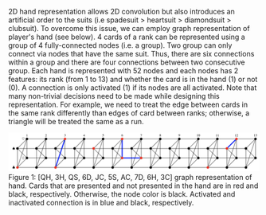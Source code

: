 2D hand representation allows 2D convolution but also introduces an artificial order to the suits (i.e spadesuit > heartsuit > diamondsuit > clubsuit). To overcome this issue, we can employ graph representation of player's hand (see below). 4 cards of a rank can be represented using a group of 4 fully-connected nodes (i.e. a group). Two group can only connect via nodes that have the same suit. Thus, there are six connections within a group and there are four connections between two consecutive group. Each hand is represented with 52 nodes and each nodes has 2 features: its rank (from 1 to 13) and whether the card is in the hand (1) or not (0). A connection is only activated (1) if its nodes are all activated. Note that many non-trivial decisions need to be made while designing this representation. For example, we need to treat the edge between cards in the same rank differently than edges of card between ranks; otherwise, a triangle will be treated the same as a run.

<img src="https://raw.githubusercontent.com/sangttruong/ginrummy/master/models/GraphRummy/graph.png">
Figure 1: [QH, 3H, QS, 6D, JC, 5S, AC, 7D, 6H, 3C] graph representation of hand. Cards that are presented and not presented in the hand are in red and black, respectively. Otherwise, the node color is black. Activated and inactivated connection is in blue and black, respectively.
